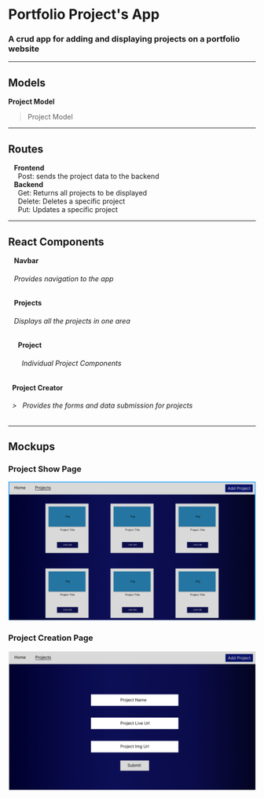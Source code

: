 # Portfolio Project's App
### A crud app for adding and displaying projects on a portfolio website

---







## Models
**Project Model** 
> Project Model 

---

## Routes 
&nbsp;&nbsp; **Frontend**<br> 
&nbsp;&nbsp;&nbsp;&nbsp; Post: sends the project data to the backend<br> 
&nbsp;&nbsp; **Backend**<br> 
&nbsp;&nbsp;&nbsp;&nbsp; Get: Returns all projects to be displayed<br> 
&nbsp;&nbsp;&nbsp;&nbsp; Delete: Deletes a specific project<br> 
&nbsp;&nbsp;&nbsp;&nbsp; Put: Updates a specific project<br> 

---

## React Components
&nbsp;&nbsp; **Navbar**<br>
###### &nbsp;&nbsp; Provides navigation to the app<br>
&nbsp;&nbsp; **Projects**<br>
###### &nbsp;&nbsp; Displays all the projects in one area<br> 
&nbsp;&nbsp;&nbsp;&nbsp; **Project**<br> 
###### &nbsp;&nbsp;&nbsp;&nbsp;&nbsp;&nbsp; Individual Project Components<br> 
&nbsp;&nbsp;**Project Creator**<br>
###### &nbsp;&nbsp;>&nbsp;&nbsp; Provides the forms and data submission for projects<br>

---

## Mockups
### Project Show Page 
![project show page](/assets/images/ShowProject.png)
### Project Creation Page
![project add page](/assets/images/AddProject.png)
